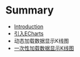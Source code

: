 # Summary

* [Introduction](README.md)
* [引入ECharts](引入echarts.md)
* 动态加载数据显示K线图
* [一次性加载数据显示K线图](k线图开发.md)


